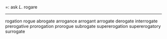 =: ask 
*L.* rogare

---
rogation
rogue
abrogate
arrogance
arrogant
arrogate
derogate
interrogate
prerogative
prorogation
prorogue
subrogate
supererogation
supererogatory
surrogate

